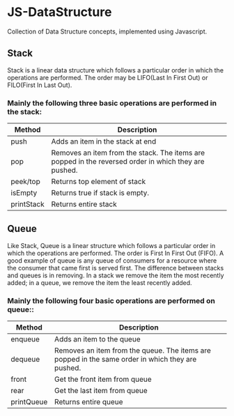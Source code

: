 # JS-DataStructure
Collection of Data Structure concepts, implemented using Javascript.

## Stack
Stack is a linear data structure which follows a particular order in which the operations are performed. The order may be LIFO(Last In First Out) or FILO(First In Last Out).

### Mainly the following three basic operations are performed in the stack:

| Method        | Description           |
| ------------- |-----------------------|
| push          | Adds an item in the stack at end |
| pop           | Removes an item from the stack. The items are popped in the reversed order in which they are pushed.|
| peek/top      | Returns top element of stack   |
| isEmpty       | Returns true if stack is empty.  |
| printStack    | Returns entire stack  |

## Queue
Like Stack, Queue is a linear structure which follows a particular order in which the operations are performed. The order is First In First Out (FIFO).  A good example of queue is any queue of consumers for a resource where the consumer that came first is served first. The difference between stacks and queues is in removing. In a stack we remove the item the most recently added; in a queue, we remove the item the least recently added.

### Mainly the following four basic operations are performed on queue::

| Method        | Description           |
| ------------- |-----------------------|
| enqueue          |  Adds an item to the queue |
| dequeue           | Removes an item from the queue. The items are popped in the same order in which they are pushed.|
| front      | Get the front item from queue   |
| rear       | Get the last item from queue  |
| printQueue    | Returns entire queue  |
